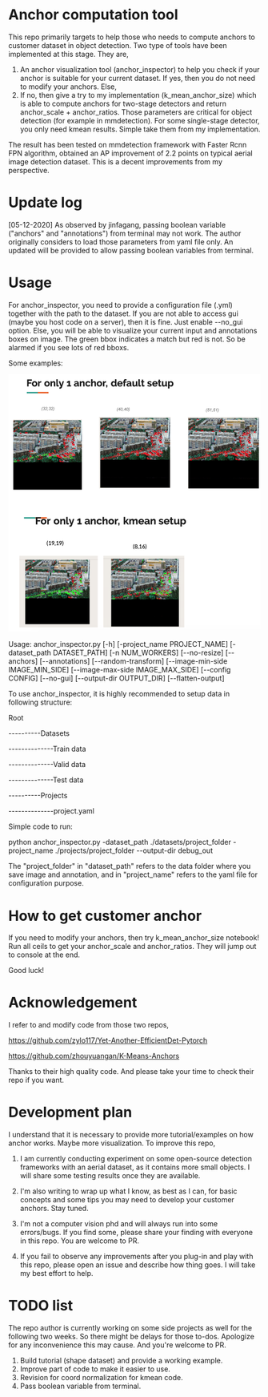 # Anchor computation tool

This repo primarily targets to help those who needs to compute anchors to customer dataset in object detection. Two type of tools have been implemented at this stage. They are,

1. An anchor visualization tool (anchor_inspector) to help you check if your anchor is suitable for your current dataset. If yes, then you do not need to modify your anchors. Else,
2. If no, then give a try to my implementation (k_mean_anchor_size) which is able to compute anchors for two-stage detectors and return anchor_scale + anchor_ratios. Those parameters are critical for object detection (for example in mmdetection). For some single-stage detector, you only need kmean results. Simple take them from my implementation.

The result has been tested on mmdetection framework with Faster Rcnn FPN algorithm, obtained an AP improvement of 2.2 points on typical aerial image detection dataset. This is a decent improvements from my perspective. 

# Update log
[05-12-2020] As observed by jinfagang, passing boolean variable ("anchors" and "annotations") from terminal may not work. The author originally considers to load those parameters from yaml file only. An updated will be provided to allow passing boolean variables from terminal.

# Usage

For anchor_inspector, you need to provide a configuration file (.yml) together with the path to the dataset. If you are not able to access gui (maybe you host code on a server), then it is fine. Just enable --no_gui option. Else, you will be able to visualize your current input and annotations boxes on image. The green bbox indicates a match but red is not. So be alarmed if you see lots of red bboxs.

Some examples:

![alt text](https://github.com/Cli98/anchor_computation_tool/blob/master/images/anchor_example.png "Some visualized anchors")

Usage: anchor_inspector.py [-h] [-project_name PROJECT_NAME]
                           [-dataset_path DATASET_PATH] [-n NUM_WORKERS]
                           [--no-resize] [--anchors] [--annotations]
                           [--random-transform]
                           [--image-min-side IMAGE_MIN_SIDE]
                           [--image-max-side IMAGE_MAX_SIDE] [--config CONFIG]
                           [--no-gui] [--output-dir OUTPUT_DIR]
                           [--flatten-output]

To use anchor_inspector, it is highly recommended to setup data in following structure:

Root

----------Datasets

--------------Train data

--------------Valid data

--------------Test data

----------Projects

--------------project.yaml

Simple code to run:

python anchor_inspector.py -dataset_path ./datasets/project_folder -project_name ./projects/project_folder --output-dir debug_out

The "project_folder" in "dataset_path" refers to the data folder where you save image and annotation, and in "project_name" refers to the yaml file for configuration purpose. 

# How to get customer anchor

If you need to modify your anchors, then try k_mean_anchor_size notebook! Run all ceils to get your anchor_scale and anchor_ratios. They will jump out to console at the end.

Good luck!

# Acknowledgement
I refer to and modify code from those two repos,

https://github.com/zylo117/Yet-Another-EfficientDet-Pytorch

https://github.com/zhouyuangan/K-Means-Anchors

Thanks to their high quality code. And please take your time to check their repo if you want.

# Development plan
I understand that it is necessary to provide more tutorial/examples on how anchor works. Maybe more visualization. To improve this repo,

1. I am currently conducting experiment on some open-source detection frameworks with an aerial dataset, as it contains more small objects. I will share some testing results once they are available. 

2. I'm also writing to wrap up what I know, as best as I can, for basic concepts and some tips you may need to develop your customer anchors. Stay tuned.

3. I'm not a computer vision phd and will always run into some errors/bugs. If you find some, please share your finding with everyone in this repo. You are welcome to PR.

4. If you fail to observe any improvements after you plug-in and play with this repo, please open an issue and describe how thing goes. I will take my best effort to help. 

# TODO list
The repo author is currently working on some side projects as well for the following two weeks. So there might be delays for those to-dos. Apologize for any inconvenience this may cause. And you're welcome to PR.

1. Build tutorial (shape dataset) and provide a working example.
2. Improve part of code to make it easier to use.
3. Revision for coord normalization for kmean code.
4. Pass boolean variable from terminal.
